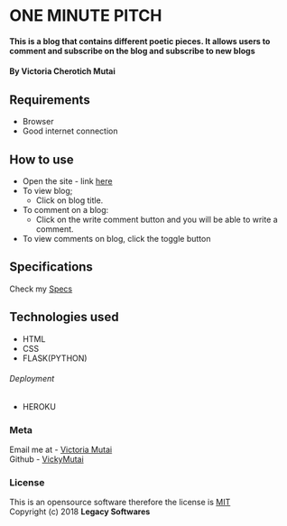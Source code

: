 # ONE MINUTE PITCH
#### This is a blog that contains different poetic pieces. It allows users to comment and subscribe on the blog and subscribe to new blogs

#### By ****Victoria Cherotich Mutai****

## Requirements
* Browser
* Good internet connection

## How to use
* Open the site - link [here](https://github.com/my-blog)
* To view blog;
    * Click on blog title.
* To comment on a blog:
    * Click on the write comment button and you will be able to write a comment.
* To view comments on blog, click the toggle button

## Specifications
Check my [Specs](https://github.com/VickyMutai/my-blog/blob/master/specs.md)

## Technologies used
* HTML
* CSS
* FLASK(PYTHON)
###### Deployment
* HEROKU

### Meta
Email me at - [Victoria Mutai](mailto:vicky.mutai96@gmail.com)
<br>
Github - [VickyMutai](https://github.com/VickyMutai)

### License
This is an opensource software therefore the license is [MIT](https://choosealicense.com/licenses/mit/)
<br>
Copyright (c) 2018 **Legacy Softwares**